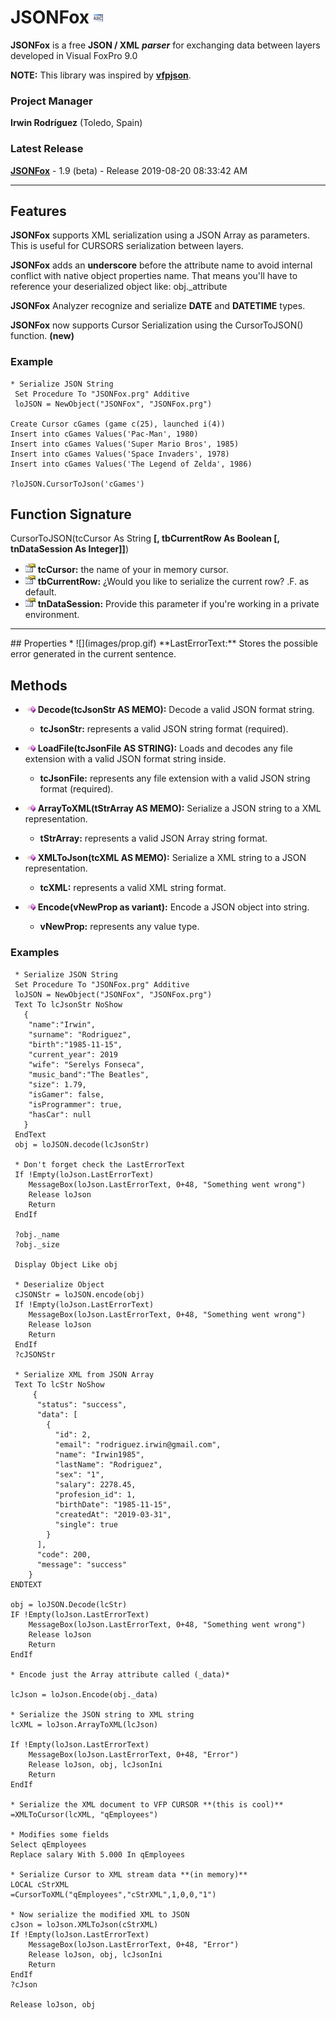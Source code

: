 # JSONFox ![](images/prg.gif)  

**JSONFox** is a free **JSON / XML** ***parser*** for exchanging data between layers developed in Visual FoxPro 9.0

**NOTE:** This library was inspired by **[vfpjson](https://github.com/sait/vfpjson)**.


### Project Manager

**Irwin Rodríguez** (Toledo, Spain)

### Latest Release

**[JSONFox](/README.md)** - 1.9 (beta) - Release 2019-08-20 08:33:42 AM

<hr>

## Features

**JSONFox** supports XML serialization using a JSON Array as parameters. This is useful for CURSORS serialization between layers.

**JSONFox** adds an **underscore** before the attribute name to avoid internal conflict with native object properties name. That means you'll have to reference your deserialized object like: obj._attribute

**JSONFox** Analyzer recognize and serialize **DATE** and **DATETIME** types.

**JSONFox** now supports Cursor Serialization using the CursorToJSON() function. **(new)**
### Example
```xBase
* Serialize JSON String
 Set Procedure To "JSONFox.prg" Additive
 loJSON = NewObject("JSONFox", "JSONFox.prg")
 
Create Cursor cGames (game c(25), launched i(4))
Insert into cGames Values('Pac-Man', 1980)
Insert into cGames Values('Super Mario Bros', 1985)
Insert into cGames Values('Space Invaders', 1978)
Insert into cGames Values('The Legend of Zelda', 1986)

?loJSON.CursorToJson('cGames')
```
## Function Signature
CursorToJSON(tcCursor As String **[, tbCurrentRow As Boolean [, tnDataSession As Integer]]**)

* ![](images/prop.gif) **tcCursor:** the name of your in memory cursor.
* ![](images/prop.gif) **tbCurrentRow:** ¿Would you like to serialize the current row? .F. as default.
* ![](images/prop.gif) **tnDataSession:** Provide this parameter if you're working in a private environment.

<hr>
## Properties
* ![](images/prop.gif) **LastErrorText:** Stores the possible error generated in the current sentence.

## Methods

* ![](images/meth.gif) **Decode(tcJsonStr AS MEMO):** Decode a valid JSON format string.
  * **tcJsonStr:** represents a valid JSON string format (required).

* ![](images/meth.gif) **LoadFile(tcJsonFile AS STRING):** Loads and decodes any file extension with a valid JSON format string inside.
  * **tcJsonFile:** represents any file extension with a valid JSON string format (required).

* ![](images/meth.gif) **ArrayToXML(tStrArray AS MEMO):** Serialize a JSON string to a XML representation.
  * **tStrArray:** represents a valid JSON Array string format.

* ![](images/meth.gif) **XMLToJson(tcXML AS MEMO):** Serialize a XML string to a JSON representation.
  * **tcXML:** represents a valid XML string format.

* ![](images/meth.gif) **Encode(vNewProp as variant):** Encode a JSON object into string.
  * **vNewProp:** represents any value type.
  
### Examples

```xBase
 * Serialize JSON String
 Set Procedure To "JSONFox.prg" Additive
 loJSON = NewObject("JSONFox", "JSONFox.prg")
 Text To lcJsonStr NoShow
   {
    "name":"Irwin",
    "surname": "Rodriguez",
    "birth":"1985-11-15",
    "current_year": 2019    
    "wife": "Serelys Fonseca",
    "music_band":"The Beatles",
    "size": 1.79,
    "isGamer": false,
    "isProgrammer": true, 
    "hasCar": null
   }
 EndText
 obj = loJSON.decode(lcJsonStr)
 
 * Don't forget check the LastErrorText
 If !Empty(loJson.LastErrorText) 
 	MessageBox(loJson.LastErrorText, 0+48, "Something went wrong")
	Release loJson
	Return
 EndIf
 
 ?obj._name
 ?obj._size
 
 Display Object Like obj
 
 * Deserialize Object
 cJSONStr = loJSON.encode(obj)
 If !Empty(loJson.LastErrorText) 
 	MessageBox(loJson.LastErrorText, 0+48, "Something went wrong")
	Release loJson
	Return
 EndIf
 ?cJSONStr
 
 * Serialize XML from JSON Array
 Text To lcStr NoShow
	 {
	  "status": "success",
	  "data": [
	    {
	      "id": 2,
	      "email": "rodriguez.irwin@gmail.com",
	      "name": "Irwin1985",
	      "lastName": "Rodriguez",
	      "sex": "1",
	      "salary": 2278.45,
	      "profesion_id": 1,
	      "birthDate": "1985-11-15",
	      "createdAt": "2019-03-31",
	      "single": true
	    }
	  ],
	  "code": 200,
	  "message": "success"
	}
ENDTEXT

obj = loJSON.Decode(lcStr)
IF !Empty(loJson.LastErrorText) 
	MessageBox(loJson.LastErrorText, 0+48, "Something went wrong")
	Release loJson
	Return
EndIf

* Encode just the Array attribute called (_data)*

lcJson = loJson.Encode(obj._data)

* Serialize the JSON string to XML string
lcXML = loJson.ArrayToXML(lcJson)

If !Empty(loJson.LastErrorText)
	MessageBox(loJson.LastErrorText, 0+48, "Error")
	Release loJson, obj, lcJsonIni
	Return
EndIf

* Serialize the XML document to VFP CURSOR **(this is cool)**
=XMLToCursor(lcXML, "qEmployees")

* Modifies some fields
Select qEmployees
Replace salary With 5.000 In qEmployees

* Serialize Cursor to XML stream data **(in memory)**
LOCAL cStrXML
=CursorToXML("qEmployees","cStrXML",1,0,0,"1")

* Now serialize the modified XML to JSON
cJson = loJson.XMLToJson(cStrXML)
If !Empty(loJson.LastErrorText)
	MessageBox(loJson.LastErrorText, 0+48, "Error")
	Release loJson, obj, lcJsonIni
	Return
EndIf
?cJson

Release loJson, obj
```
